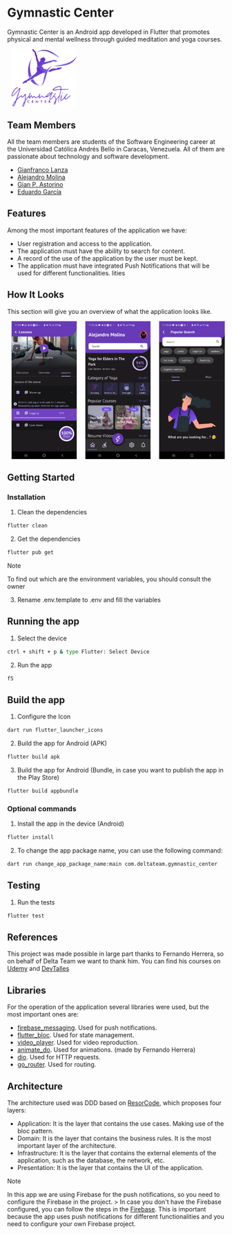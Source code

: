 # Gymnastic Center

Gymnastic Center is an Android app developed in Flutter that promotes physical and mental wellness through guided meditation and yoga courses.

<div style="display: flex; flex-wrap: nowrap;">
  <img src="https://github.com/DeltaTeam-UCAB/gymnastic-center-mobile/blob/main/assets/icon/logoApp_purple.png" width="30%" style="margin: 0 10px;">
</div>

## Team Members

All the team members are students of the Software Engineering career at the Universidad Católica Andrés Bello in Caracas, Venezuela. All of them are passionate about technology and software development.

- [Gianfranco Lanza](https://github.com/GianL22)
- [Alejandro Molina](https://github.com/Alejo-FM)
- [Gian P. Astorino](https://github.com/GianPX)
- [Eduardo García](https://github.com/HappyGick)

## Features
Among the most important features of the application we have:

- User registration and access to the application.
- The application must have the ability to search for content.
- A record of the use of the application by the user must be kept.
- The application must have integrated Push Notifications that will be used for different functionalities.
lities

## How It Looks

This section will give you an overview of what the application looks like.

<div style="display: flex; flex-wrap: nowrap;">
  <img src="https://github.com/DeltaTeam-UCAB/gymnastic-center-mobile/blob/readme/public/example-1.jpeg" width="30%" style="margin: 0 10px;">
  <img src="https://github.com/DeltaTeam-UCAB/gymnastic-center-mobile/blob/readme/public/example-2.jpeg" width="30%" style="margin: 0 10px;">
  <img src="https://github.com/DeltaTeam-UCAB/gymnastic-center-mobile/blob/readme/public/example-3.jpeg" width="30%" style="margin: 0 10px;">
</div>

## Getting Started

### Installation
1. Clean the dependencies
```bash
flutter clean
```

2. Get the dependencies
```bash
flutter pub get
```

> [!NOTE]
> To find out which are the environment variables, you should consult the owner
3. Rename .env.template to .env and fill the variables

## Running the app
1. Select the device
```bash
ctrl + shift + p & type Flutter: Select Device
```

2. Run the app
```bash
f5
```

## Build the app

1. Configure the Icon
```bash
dart run flutter_launcher_icons
```

2. Build the app for Android (APK)
```bash
flutter build apk
```

3. Build the app for Android (Bundle, in case you want to publish the app in the Play Store)
```bash
flutter build appbundle
```

### Optional commands
1. Install the app in the device (Android)
```bash
flutter install
```

2. To change the app package name, you can use the following command:
```bash
dart run change_app_package_name:main com.deltateam.gymnastic_center
```

## Testing
1. Run the tests
```bash
flutter test
```

## References

This project was made possible in large part thanks to Fernando Herrera, so on behalf of Delta Team we want to thank him. You can find his courses on [Udemy](https://www.udemy.com/course/flutter-cero-a-experto/) and [DevTalles](https://cursos.devtalles.com/courses/flutter-movil-cero-a-experto)

## Libraries
For the operation of the application several libraries were used, but the most important ones are:

- [firebase_messaging](https://pub.dev/packages/firebase_messaging). Used for push notifications.
- [flutter_bloc](https://pub.dev/packages/flutter_bloc). Used for state management.
- [video_player](https://pub.dev/packages/video_player). Used for video reproduction.
- [animate_do](https://pub.dev/packages/animate_do). Used for animations. (made by Fernando Herrera)
- [dio](https://pub.dev/packages/dio). Used for HTTP requests.
- [go_router](https://pub.dev/packages/go_router). Used for routing.

## Architecture
The architecture used was DDD based on [ResorCode](https://resocoder.com/2020/03/09/flutter-firebase-ddd-course-1-domain-driven-design-principles/), which proposes four layers: 
- Application: It is the layer that contains the use cases. Making use of the bloc pattern.
- Domain: It is the layer that contains the business rules. It is the most important layer of the architecture.
- Infrastructure: It is the layer that contains the external elements of the application, such as the database, the network, etc.  
- Presentation: It is the layer that contains the UI of the application.


> [!NOTE]
> In this app we are using Firebase for the push notifications, so you need to configure the Firebase in the project. > In case you don't have the Firebase configured, you can follow the steps in the [Firebase](https://firebase.flutter.dev/docs/overview). This is important because the app uses push notifications for different functionalities and you need to configure your own Firebase project.

